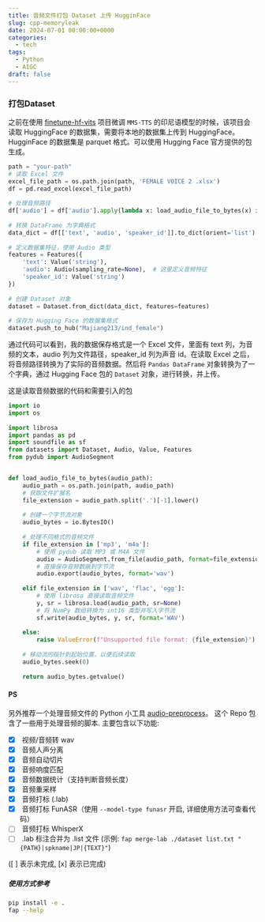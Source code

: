 ```yaml
---
title: 音频文件打包 Dataset 上传 HugginFace
slug: cpp-memoryleak
date: 2024-07-01 00:00:00+0000
categories:
  - tech
tags:
  - Python
  - AIGC
draft: false
---
```

### 打包Dataset
之前在使用 [finetune-hf-vits](https://github.com/ylacombe/finetune-hf-vits) 项目微调 `MMS-TTS` 的印尼语模型的时候，该项目会读取 HuggingFace 的数据集，需要将本地的数据集上传到 HuggingFace。
HugginFace 的数据集是 parquet 格式。可以使用 Hugging Face 官方提供的包生成。

```python
path = "your-path"  
# 读取 Excel 文件  
excel_file_path = os.path.join(path, 'FEMALE VOICE 2 .xlsx')  
df = pd.read_excel(excel_file_path)  
  
# 处理音频路径  
df['audio'] = df['audio'].apply(lambda x: load_audio_file_to_bytes(x) if isinstance(x, str) and x else None)  
  
# 转换 DataFrame 为字典格式  
data_dict = df[['text', 'audio', 'speaker_id']].to_dict(orient='list')  
  
# 定义数据集特征，使用 Audio 类型  
features = Features({  
    'text': Value('string'),  
    'audio': Audio(sampling_rate=None),  # 这里定义音频特征  
    'speaker_id': Value('string')  
})  
  
# 创建 Dataset 对象  
dataset = Dataset.from_dict(data_dict, features=features)
  
# 保存为 Hugging Face 的数据集格式  
dataset.push_to_hub("Majiang213/ind_female")
```

通过代码可以看到，我的数据保存格式是一个 Excel 文件，里面有 text 列，为音频的文本，audio 列为文件路径，speaker_id 列为声音 id。在读取 Excel 之后，将音频路径转换为了实际的音频数据。然后将 `Pandas DataFrame` 对象转换为了一个字典，通过 Hugging Face 包的 `Dataset` 对象，进行转换，并上传。


这是读取音频数据的代码和需要引入的包

```python
import io  
import os  
  
import librosa  
import pandas as pd  
import soundfile as sf  
from datasets import Dataset, Audio, Value, Features  
from pydub import AudioSegment


def load_audio_file_to_bytes(audio_path):  
    audio_path = os.path.join(path, audio_path)  
    # 获取文件扩展名  
    file_extension = audio_path.split('.')[-1].lower()  
  
    # 创建一个字节流对象  
    audio_bytes = io.BytesIO()  
  
    # 处理不同格式的音频文件  
    if file_extension in ['mp3', 'm4a']:  
        # 使用 pydub 读取 MP3 或 M4A 文件  
        audio = AudioSegment.from_file(audio_path, format=file_extension)  
        # 直接保存音频数据到字节流  
        audio.export(audio_bytes, format='wav')  
  
    elif file_extension in ['wav', 'flac', 'ogg']:  
        # 使用 librosa 直接读取音频文件  
        y, sr = librosa.load(audio_path, sr=None)  
        # 将 NumPy 数组转换为 int16 类型并写入字节流  
        sf.write(audio_bytes, y, sr, format='WAV')  
  
    else:  
        raise ValueError(f"Unsupported file format: {file_extension}")  
  
    # 移动流的指针到起始位置，以便后续读取  
    audio_bytes.seek(0)  
  
    return audio_bytes.getvalue()
```

#### PS
另外推荐一个处理音频文件的 Python 小工具 [audio-preprocess](https://github.com/fishaudio/audio-preprocess)。
这个 Repo 包含了一些用于处理音频的脚本. 主要包含以下功能:

- [x]  视频/音频转 wav
- [x]  音频人声分离
- [x]  音频自动切片
- [x]  音频响度匹配
- [x]  音频数据统计（支持判断音频长度）
- [x]  音频重采样
- [x]  音频打标 (.lab)
- [x]  音频打标 FunASR（使用 `--model-type funasr` 开启, 详细使用方法可查看代码）
- [ ]  音频打标 WhisperX
- [ ]  .lab 标注合并为 .list 文件 (示例: `fap merge-lab ./dataset list.txt "{PATH}|spkname|JP|{TEXT}"`)

([ ] 表示未完成, [x] 表示已完成)

##### 使用方式参考
```sh
pip install -e .
fap --help
```